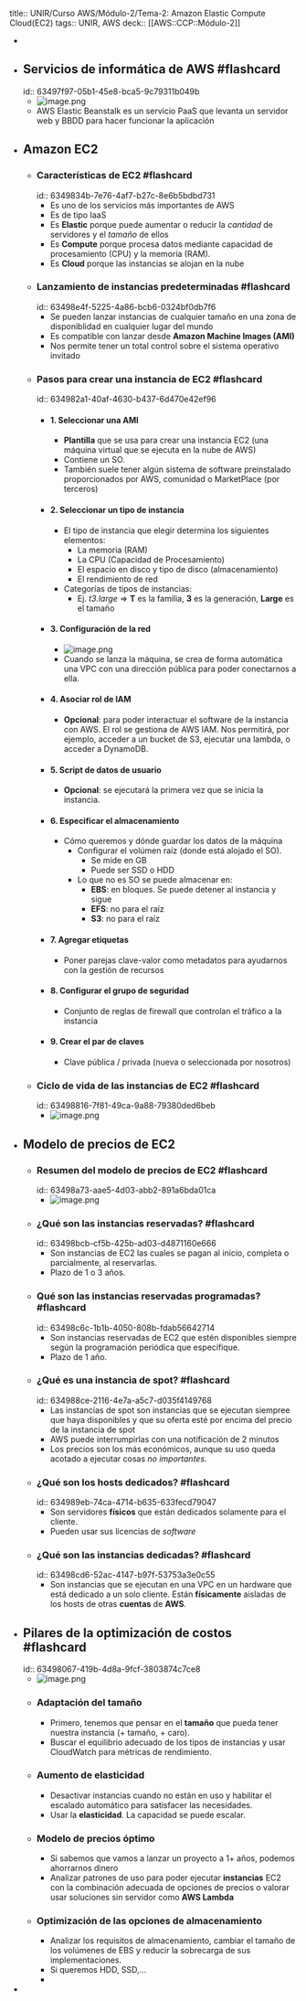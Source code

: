 title:: UNIR/Curso AWS/Módulo-2/Tema-2: Amazon Elastic Compute Cloud(EC2)
tags:: UNIR, AWS
deck:: [[AWS::CCP::Módulo-2]]

-
- ## Servicios de informática de AWS #flashcard
  id:: 63497f97-05b1-45e8-bca5-9c79311b049b
	- ![image.png](../assets/image_1665761621374_0.png)
	- AWS Elastic Beanstalk es un servicio PaaS que levanta un servidor web y BBDD para hacer funcionar la aplicación
- ## Amazon EC2
	- ### Características de EC2 #flashcard
	  id:: 6349834b-7e76-4af7-b27c-8e6b5bdbd731
		- Es uno de los servicios más importantes de AWS
		- Es de tipo IaaS
		- Es **Elastic** porque puede aumentar o reducir la *cantidad* de servidores y el *tamaño* de ellos
		- Es **Compute** porque procesa datos mediante capacidad de procesamiento (CPU) y la memoria (RAM).
		- Es **Cloud** porque las instancias se alojan en la nube
	- ### Lanzamiento de instancias predeterminadas #flashcard
	  id:: 63498e4f-5225-4a86-bcb6-0324bf0db7f6
		- Se pueden lanzar instancias de cualquier tamaño en una zona de disponiblidad en cualquier lugar del mundo
		- Es compatible con lanzar desde **Amazon Machine Images (AMI)**
		- Nos permite tener un total control sobre el sistema operativo invitado
	- ### Pasos para crear una instancia de EC2 #flashcard
	  id:: 634982a1-40af-4630-b437-6d470e42ef96
		- #### 1. Seleccionar una AMI
			- **Plantilla** que se usa para crear una instancia EC2 (una máquina virtual que se ejecuta en la nube de AWS)
			- Contiene un SO.
			- También suele tener algún sistema de software preinstalado proporcionados por AWS, comunidad o MarketPlace (por terceros)
		- #### 2. Seleccionar un tipo de instancia
			- El tipo de instancia que elegir determina los siguientes elementos:
				- La memoria (RAM)
				- La CPU (Capacidad de Procesamiento)
				- El espacio en disco y tipo de disco (almacenamiento)
				- El rendimiento de red
			- Categorías de tipos de instancias:
				- Ej. *t3.large* => **T** es la familia, **3** es la generación, **Large** es el tamaño
		- #### 3. Configuración de la red
			- ![image.png](../assets/image_1665762548492_0.png)
			- Cuando se lanza la máquina, se crea de forma automática una VPC con una dirección pública para poder conectarnos a ella.
		- #### 4. Asociar rol de IAM
			- **Opcional**: para poder interactuar el software de la instancia con AWS. El rol se gestiona de AWS IAM. Nos permitirá, por ejemplo, acceder a un bucket de S3, ejecutar una lambda, o acceder a DynamoDB.
		- #### 5. Script de datos de usuario
			- **Opcional**: se ejecutará la primera vez que se inicia la instancia.
		- #### 6. Especificar el almacenamiento
			- Cómo queremos y dónde guardar los datos de la máquina
				- Configurar el volúmen raíz (donde está alojado el SO).
					- Se mide en GB
					- Puede ser SSD o HDD
				- Lo que no es SO se puede almacenar en:
					- **EBS**: en bloques. Se puede detener al instancia y sigue
					- **EFS**: no para el raíz
					- **S3**: no para el raíz
		- #### 7. Agregar etiquetas
			- Poner parejas clave-valor como metadatos para ayudarnos con la gestión de recursos
		- #### 8. Configurar el grupo de seguridad
			- Conjunto de reglas de firewall que controlan el tráfico a la instancia
		- #### 9. Crear el par de claves
			- Clave pública / privada (nueva o seleccionada por nosotros)
	- ### Ciclo de vida de las instancias de EC2 #flashcard
	  id:: 63498816-7f81-49ca-9a88-79380ded6beb
		- ![image.png](../assets/image_1665763348645_0.png)
- ## Modelo de precios de EC2
	- ### Resumen del modelo de precios de EC2 #flashcard
	  id:: 63498a73-aae5-4d03-abb2-891a6bda01ca
		- ![image.png](../assets/image_1665763533297_0.png)
	- ### ¿Qué son las instancias reservadas? #flashcard
	  id:: 63498bcb-cf5b-425b-ad03-d4871160e666
		- Son instancias de EC2 las cuales se pagan al inicio, completa o parcialmente, al reservarlas.
		- Plazo de 1 o 3 años.
	- ### Qué son las instancias reservadas programadas? #flashcard
	  id:: 63498c6c-1b1b-4050-808b-fdab56642714
		- Son instancias reservadas de EC2 que estén disponibles siempre según la programación periódica que especifique.
		- Plazo de 1 año.
	- ### ¿Qué es una instancia de spot? #flashcard
	  id:: 634988ce-2116-4e7a-a5c7-d035f4149768
		- Las instancias de spot son instancias que se ejecutan siempree que haya disponibles y que su oferta esté por encima del precio de la instancia de spot
		- AWS puede interrumpirlas con una notificación de 2 minutos
		- Los precios son los más económicos, aunque su uso queda acotado a ejecutar cosas *no importantes*.
	- ### ¿Qué son los hosts dedicados? #flashcard
	  id:: 634989eb-74ca-4714-b635-633fecd79047
		- Son servidores **físicos** que están dedicados solamente para el cliente.
		- Pueden usar sus licencias de *software*
	- ### ¿Qué son las instancias dedicadas? #flashcard
	  id:: 63498cd6-52ac-4147-b97f-53753a3e0c55
		- Son instancias que se ejecutan en una VPC en un hardware que está dedicado a un solo cliente. Están **físicamente** aisladas de los hosts de otras **cuentas** de **AWS**.
- ## Pilares de la optimización de costos #flashcard
  id:: 63498067-419b-4d8a-9fcf-3803874c7ce8
	- ![image.png](../assets/image_1665764048371_0.png)
	- ### Adaptación del tamaño
		- Primero, tenemos que pensar en el **tamaño** que pueda tener nuestra instancia (+ tamaño, + caro).
		- Buscar el equilibrio adecuado de los tipos de instancias y usar CloudWatch para métricas de rendimiento.
	- ### Aumento de elasticidad
		- Desactivar instancias cuando no están en uso y habilitar el escalado automático para satisfacer las necesidades.
		- Usar la **elasticidad**. La capacidad se puede escalar.
	- ### Modelo de precios óptimo
		- Si sabemos que vamos a lanzar un proyecto a 1+ años, podemos ahorrarnos dinero
		- Analizar patrones de uso para poder ejecutar **instancias** EC2 con la combinación adecuada de opciones de precios o valorar usar soluciones sin servidor como **AWS Lambda**
	- ### Optimización de las opciones de almacenamiento
		- Analizar los requisitos de almacenamiento, cambiar el tamaño de los volúmenes de EBS y reducir la sobrecarga de sus implementaciones.
		- Si queremos HDD, SSD,...
		-
-